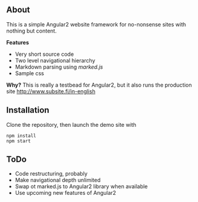 ## About

This is a simple Angular2 website framework for no-nonsense sites with nothing but content.

**Features**
- Very short source code
- Two level navigational hierarchy
- Markdown parsing using *marked.js*
- Sample css 

**Why?**
This is really a testbead for Angular2, but it also runs the production site http://www.subsite.fi/in-english

## Installation

Clone the repository, then launch the demo site with

    npm install
    npm start


## ToDo

- Code restructuring, probably
- Make navigational depth unlimited
- Swap ot marked.js to Angular2 library when available
- Use upcoming new features of Angular2
